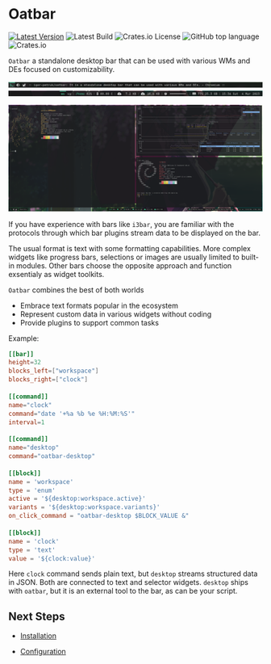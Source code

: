 # Oatbar

[![Latest Version](https://img.shields.io/crates/v/oatbar.svg)](https://crates.io/crates/oatbar)
![Latest Build](https://img.shields.io/github/actions/workflow/status/igor-petruk/oatbar/on-push.yml)
![Crates.io License](https://img.shields.io/crates/l/oatbar)
![GitHub top language](https://img.shields.io/github/languages/top/igor-petruk/oatbar)
![Crates.io](https://img.shields.io/crates/d/oatbar?label=Cargo.io%20downloads)

`Oatbar` a standalone desktop bar that can be used with various WMs and DEs focused
on customizability.

![Panel Left](panel-sample-left.png)
![Panel Right](panel-sample-right.png)

[![Screenshot](main.png)](main.png)

If you have experience with bars like `i3bar`, you are familiar with the protocols 
through which bar plugins stream data to be displayed on the bar. 

The usual format is text with some formatting capabilities. More complex widgets like
progress bars, selections or images are usually limited to built-in modules. 
Other bars choose the opposite approach and function exsentialy as widget toolkits.

`Oatbar` combines the best of both worlds

* Embrace text formats popular in the ecosystem 
* Represent custom data in various widgets without coding
* Provide plugins to support common tasks

Example:

```toml
[[bar]]
height=32
blocks_left=["workspace"]
blocks_right=["clock"]

[[command]]
name="clock"
command="date '+%a %b %e %H:%M:%S'"
interval=1

[[command]]
name="desktop"
command="oatbar-desktop"

[[block]]
name = 'workspace'
type = 'enum'
active = '${desktop:workspace.active}'
variants = '${desktop:workspace.variants}'
on_click_command = "oatbar-desktop $BLOCK_VALUE &"

[[block]]
name = 'clock'
type = 'text'
value = '${clock:value}'
```

Here `clock` command sends plain text, but `desktop` streams
structured data in JSON. Both are connected to text and selector
widgets. `desktop` ships with `oatbar`, but it is an external tool
to the bar, as can be your script.

## Next Steps

* [Installation](./installation.md)

* [Configuration](./configuration)
